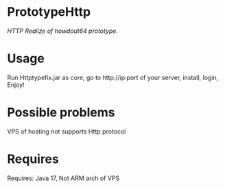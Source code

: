 # PrototypeHttp
*HTTP Realize of howdout64 prototype.*
# Usage
Run Httptypefix.jar as core, go to http://ip:port of your server, install, login, Enjoy!
# Possible problems 
VPS of hosting not supports Http protocol
# Requires
Requires: Java 17, Not ARM arch of VPS
